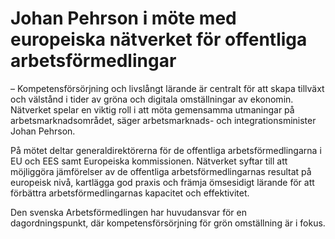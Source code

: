 # Johan Pehrson i möte med europeiska nätverket för offentliga arbetsförmedlingar

– Kompetensförsörjning och livslångt lärande är centralt för att skapa tillväxt och välstånd i tider av gröna och digitala omställningar av ekonomin. Nätverket spelar en viktig roll i att möta gemensamma utmaningar på arbetsmarknadsområdet, säger arbetsmarknads- och integrationsminister Johan Pehrson.

På mötet deltar generaldirektörerna för de offentliga arbetsförmedlingarna i EU och EES samt Europeiska kommissionen. Nätverket syftar till att möjliggöra jämförelser av de offentliga arbetsförmedlingarnas resultat på europeisk nivå, kartlägga god praxis och främja ömsesidigt lärande för att förbättra arbetsförmedlingarnas kapacitet och effektivitet.

Den svenska Arbetsförmedlingen har huvudansvar för en dagordningspunkt, där kompetensförsörjning för grön omställning är i fokus.
